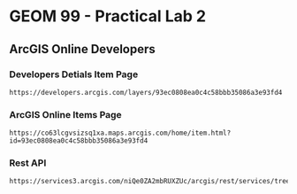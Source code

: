 # GEOM 99 - Practical Lab 2

## ArcGIS Online Developers
### Developers Detials Item Page
```
https://developers.arcgis.com/layers/93ec0808ea0c4c58bbb35086a3e93fd4
```
### ArcGIS Online Items Page
```
https://co63lcgvsizsq1xa.maps.arcgis.com/home/item.html?id=93ec0808ea0c4c58bbb35086a3e93fd4
```
### Rest API
```
https://services3.arcgis.com/niQe0ZA2mbRUXZUc/arcgis/rest/services/tree_collection/FeatureServer/0
```
